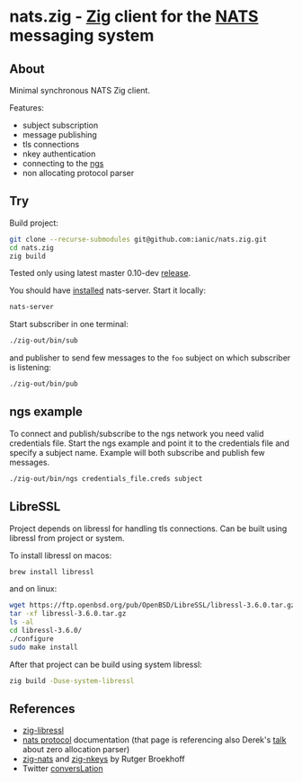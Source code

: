 # nats.zig - [Zig](https://ziglang.org/) client for the [NATS](https://nats.io) messaging system

## About

Minimal synchronous NATS Zig client.

Features:
 * subject subscription
 * message publishing
 * tls connections
 * nkey authentication
 * connecting to the [ngs](https://synadia.com/ngs)
 * non allocating protocol parser
 

## Try

Build project:

``` sh
git clone --recurse-submodules git@github.com:ianic/nats.zig.git
cd nats.zig
zig build
```
Tested only using latest master 0.10-dev [release](https://ziglang.org/download/).

You should have [installed](https://docs.nats.io/running-a-nats-service/introduction/installation) nats-server. Start it locally:

``` sh
nats-server
```
Start subscriber in one terminal:

``` sh
./zig-out/bin/sub
```
and publisher to send few messages to the `foo` subject on which subscriber is listening:

``` sh
./zig-out/bin/pub
```

## ngs example

To connect and publish/subscribe to the ngs network you need valid credentials file. Start the ngs example and point it to the credentials file and specify a subject name. Example will both subscribe and publish few messages. 

``` sh
./zig-out/bin/ngs credentials_file.creds subject
```

## LibreSSL

Project depends on libressl for handling tls connections. Can be built using libressl from project or system. 

To install libressl on macos:

``` sh
brew install libressl
```
and on linux: 

``` sh
wget https://ftp.openbsd.org/pub/OpenBSD/LibreSSL/libressl-3.6.0.tar.gz
tar -xf libressl-3.6.0.tar.gz
ls -al
cd libressl-3.6.0/
./configure
sudo make install
```

After that project can be build using system libressl:

``` sh
zig build -Duse-system-libressl 
```


## References

* [zig-libressl](https://github.com/haze/zig-libressl)
* [nats protocol](https://docs.nats.io/reference/reference-protocols/nats-protocol) documentation (that page is referencing also Derek's [talk](https://www.youtube.com/watch?v=ylRKac5kSOk&t=646s) about zero allocation parser)  
* [zig-nats](https://github.com/rutgerbrf/zig-nats) and [zig-nkeys](https://github.com/rutgerbrf/zig-nkeys) by Rutger Broekhoff   
* Twitter [conversLation](https://mobile.twitter.com/derekcollison/status/1410600465302052870)  





